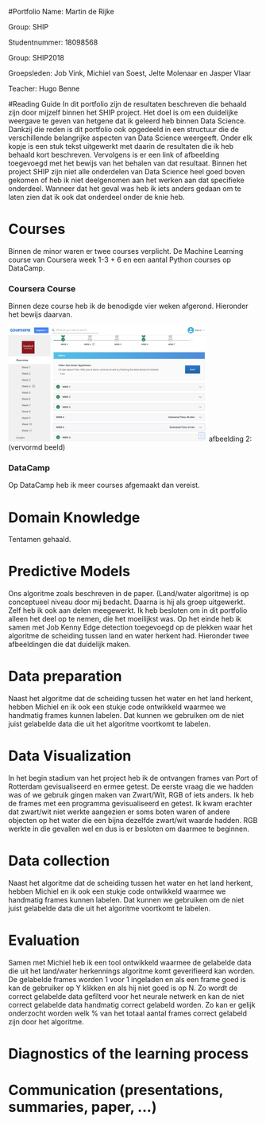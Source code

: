 #Portfolio
Name: Martin de Rijke

Group: SHIP

Studentnummer: 18098568

Group: SHIP2018

Groepsleden: Job Vink, Michiel van Soest, Jelte Molenaar en Jasper Vlaar

Teacher: Hugo Benne



#Reading Guide
In dit portfolio zijn de resultaten beschreven die behaald zijn door mijzelf binnen het SHIP project. 
Het doel is om een duidelijke weergave te geven van hetgene dat ik geleerd heb binnen Data Science. 
Dankzij die reden is dit portfolio ook opgedeeld in een structuur die de verschillende belangrijke aspecten van Data Science weergeeft. 
Onder elk kopje is een stuk tekst uitgewerkt met daarin de resultaten die ik heb behaald kort beschreven. 
Vervolgens is er een link of afbeelding toegevoegd met het bewijs van het behalen van dat resultaat. 
Binnen het project SHIP zijn niet alle onderdelen van Data Science heel goed boven gekomen of heb ik niet deelgenomen aan het werken aan dat specifieke onderdeel. 
Wanneer dat het geval was heb ik iets anders gedaan om te laten zien dat ik ook dat onderdeel onder de knie heb. 


# Courses
Binnen de minor waren er twee courses verplicht. De Machine Learning course van Coursera week 1-3 + 6 en een aantal Python courses op DataCamp. 

### Coursera Course
Binnen deze course heb ik de benodigde vier weken afgerond. Hieronder het bewijs daarvan.

<img src="resources/coursera.png" alt="vervormd beeld" width="400">
afbeelding 2: (vervormd beeld)


### DataCamp
Op DataCamp heb ik meer courses afgemaakt dan vereist. 

# Domain Knowledge
Tentamen gehaald.

# Predictive Models
Ons algoritme zoals beschreven in de paper. (Land/water algoritme) is op conceptueel niveau door mij bedacht. Daarna is hij als groep uitgewerkt. Zelf heb ik ook aan delen meegewerkt.
Ik heb besloten om in dit portfolio alleen het deel op te nemen, die het moeilijkst was. Op het einde heb ik samen met Job Kenny Edge detection toegevoegd op de plekken waar het algoritme de scheiding tussen land en water herkent had.
Hieronder twee afbeeldingen die dat duidelijk maken. 

# Data preparation
Naast het algoritme dat de scheiding tussen het water en het land herkent, hebben Michiel en ik ook een stukje code ontwikkeld waarmee we handmatig frames kunnen labelen.
Dat kunnen we gebruiken om de niet juist gelabelde data die uit het algoritme voortkomt te labelen. 

# Data Visualization
In het begin stadium van het project heb ik de ontvangen frames van Port of Rotterdam gevisualiseerd en ermee getest. 
De eerste vraag die we hadden was of we gebruik gingen maken van Zwart/Wit, RGB of iets anders. 
Ik heb de frames met een programma gevisualiseerd en getest. Ik kwam erachter dat zwart/wit niet werkte aangezien er soms boten waren of andere objecten op het water die een bijna dezelfde zwart/wit waarde hadden.
RGB werkte in die gevallen wel en dus is er besloten om daarmee te beginnen.

# Data collection
Naast het algoritme dat de scheiding tussen het water en het land herkent, hebben Michiel en ik ook een stukje code ontwikkeld waarmee we handmatig frames kunnen labelen.
Dat kunnen we gebruiken om de niet juist gelabelde data die uit het algoritme voortkomt te labelen. 

# Evaluation
Samen met Michiel heb ik een tool ontwikkeld waarmee de gelabelde data die uit het land/water herkennings algoritme komt geverifieerd kan worden. De gelabelde frames worden 1 voor 1 ingeladen en als een frame goed is kan de gebruiker op Y klikken en als hij niet goed is op N. Zo wordt de correct gelabelde data gefilterd voor het neurale netwerk en kan de niet correct gelabelde data handmatig correct gelabeld worden. Zo kan er gelijk onderzocht worden welk % van het totaal aantal frames correct gelabeld zijn door het algoritme. 

 

# Diagnostics of the learning process
# Communication (presentations, summaries, paper, ...)